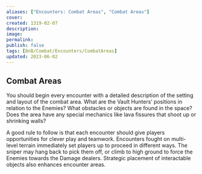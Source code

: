 ```yaml
---
aliases: ["Encounters: Combat Areas", "Combat Areas"]
cover: 
created: 1319-02-07
description: 
image: 
permalink: 
publish: false
tags: [BnB/Combat/Encounters/CombatAreas]
updated: 2023-06-02
---
```


## Combat Areas

You should begin every encounter with a detailed description of the setting and layout of the combat area. What are the Vault Hunters’ positions in relation to the Enemies? What obstacles or objects are found in the space? Does the area have any special mechanics like lava fissures that shoot up or shrinking walls?

A good rule to follow is that each encounter should give players opportunities for clever play and teamwork. Encounters fought on multi-level terrain immediately set players up to proceed in different ways. The sniper may hang back to pick them off, or climb to high ground to force the Enemies towards the Damage dealers. Strategic placement of interactable objects also enhances encounter areas.
